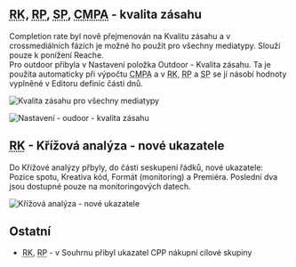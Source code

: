 ﻿---
categories: [fenix]
layout: fenix
---
## <abbr title="Reachové křivky">RK</abbr>, <abbr title="Reachové plochy">RP</abbr>, <abbr title="Startegický plán">SP</abbr>, <abbr title="Crossmediální postanalýza">CMPA</abbr> - kvalita zásahu 
Completion rate byl nově přejmenován na Kvalitu zásahu a v crossmediálních fázích je možné ho použít pro všechny mediatypy. Slouží pouze k ponížení Reache. <br/>
Pro outdoor přibyla v Nastavení položka Outdoor - Kvalita zásahu. Ta je použita automaticky při výpočtu <abbr title="Crossmediální postanalýza">CMPA</abbr> a v <abbr title="Reachové křivky">RK</abbr>, <abbr title="Reachové plochy">RP</abbr> a <abbr title="Startegický plán">SP</abbr> se jí násobí hodnoty vyplněné v Editoru definic částí dnů.  

![Kvalita zásahu pro všechny mediatypy]({{site.url}}/data/kvalitazasahuprovse.PNG "Kvalita zásahu pro všechny mediatypy")

![Nastavení - oudoor - kvalita zásahu]({{site.url}}/data/nastavenikvalityotudoor.PNG "Nastavení - oudoor - kvalita zásahu")

## <abbr title="Reachové křivky">RK</abbr> - Křížová analýza - nové ukazatele

Do Křížové analýzy přbyly, do části seskupení řádků, nové ukazatele: Pozice spotu, Kreativa kód, Formát (monitoring) a Premiéra. Poslední dva jsou dostupné pouze na monitoringových datech.

![Křížová analýza - nové ukazatele]({{site.url}}/data/krizovapremkodpoziform.PNG "Křížová analýza - nové ukazatele")

## Ostatní

<ul>
	<li><abbr title="Reachové křivky">RK</abbr>, <abbr title="Reachové plochy">RP</abbr> - v Souhrnu přibyl ukazatel CPP nákupní cílové skupiny</li>
	
</ul>








